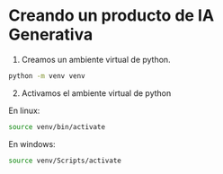 # Creando un producto de IA Generativa

1. Creamos un ambiente virtual de python.
```sh
python -m venv venv
```

2. Activamos el ambiente virtual de python 

En linux:
```sh
source venv/bin/activate
```

En windows:
```sh
source venv/Scripts/activate
```

